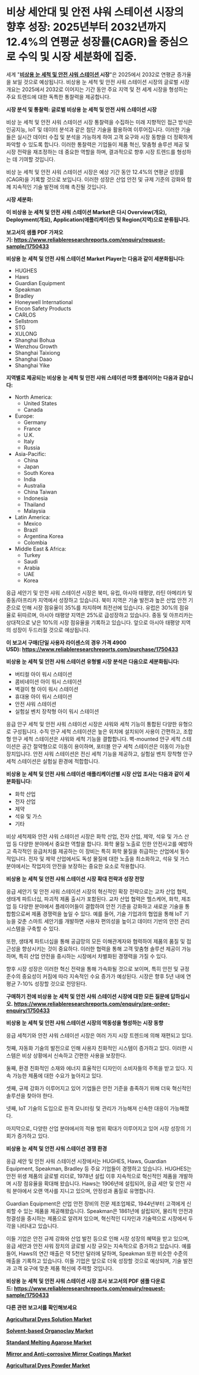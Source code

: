 <p><h1>비상 세안대 및 안전 샤워 스테이션 시장의 향후 성장: 2025년부터 2032년까지 12.4%의 연평균 성장률(CAGR)을 중심으로 수익 및 시장 세분화에 집중.</h1></p><p>세계 "<strong><a href="https://www.reliableresearchreports.com/emergency-eyewash-and-safety-shower-station-r1750433?utm_campaign=106&utm_medium=8&utm_source=Github&utm_content=ia&utm_term=03022025&utm_id=emergency-eyewash-and-safety-shower-station">비상용 눈 세척 및 안전 샤워 스테이션&nbsp;</a></strong><strong>시장</strong>"은 2025에서 2032로 연평균 증가율을 보일 것으로 예상됩니다. 비상용 눈 세척 및 안전 샤워 스테이션 시장의 글로벌 시장 개요는 2025에서 2032로 이어지는 기간 동안 주요 지역 및 전 세계 시장을 형성하는 주요 트렌드에 대한 독특한 통찰력을 제공합니다.</p>
<p><strong>시장 분석 및 통찰력: 글로벌 비상용 눈 세척 및 안전 샤워 스테이션 시장</strong></p>
<p><p>비상 눈 세척 및 안전 샤워 스테이션 시장 통찰력을 수집하는 미래 지향적인 접근 방식은 인공지능, IoT 및 데이터 분석과 같은 첨단 기술을 활용하여 이루어집니다. 이러한 기술들은 실시간 데이터 수집 및 분석을 가능하게 하여 고객 요구와 시장 동향을 더 정확하게 파악할 수 있도록 합니다. 이러한 통찰력은 기업들이 제품 혁신, 맞춤형 솔루션 제공 및 시장 전략을 재조정하는 데 중요한 역할을 하며, 결과적으로 향후 시장 트렌드를 형성하는 데 기여할 것입니다. </p><p>비상 눈 세척 및 안전 샤워 스테이션 시장은 예상 기간 동안 12.4%의 연평균 성장률(CAGR)을 기록할 것으로 보입니다. 이러한 성장은 산업 안전 및 규제 기준의 강화와 함께 지속적인 기술 발전에 의해 촉진될 것입니다.</p><a href="%7CAUTHORITHY_DOMAIN_URL%7C?utm_campaign=106&utm_medium=8&utm_source=Github&utm_content=ia&utm_term=03022025&utm_id=emergency-eyewash-and-safety-shower-station"></a></p>
<p><strong>시장 세분화:</strong></p>
<p><strong>이 비상용 눈 세척 및 안전 샤워 스테이션 Market은 다시 Overview(개요), Deployment(개요), Application(애플리케이션) 및 Region(지역)으로 분류됩니다.</strong></p>
<p><strong>보고서의 샘플 PDF 가져오기:&nbsp;<a href="https://www.reliableresearchreports.com/enquiry/request-sample/1750433?utm_campaign=106&utm_medium=8&utm_source=Github&utm_content=ia&utm_term=03022025&utm_id=emergency-eyewash-and-safety-shower-station">https://www.reliableresearchreports.com/enquiry/request-sample/1750433</a></strong><strong></strong></p>
<p><strong>비상용 눈 세척 및 안전 샤워 스테이션 Market Player는 다음과 같이 세분화됩니다:</strong></p>
<p><ul><li>HUGHES</li><li>Haws</li><li>Guardian Equipment</li><li>Speakman</li><li>Bradley</li><li>Honeywell International</li><li>Encon Safety Products</li><li>CARLOS</li><li>Sellstrom</li><li>STG</li><li>XULONG</li><li>Shanghai Bohua</li><li>Wenzhou Growth</li><li>Shanghai Taixiong</li><li>Shanghai Daao</li><li>Shanghai Yike</li></ul></p>
<p><strong>지역별로 제공되는 비상용 눈 세척 및 안전 샤워 스테이션 마켓 플레이어는 다음과 같습니다:</strong></p>
<p><ul>
    <li>
        North America:
        <ul>
            <li>United States</li>
            <li>Canada</li>
        </ul>
    </li>
    <li>
        Europe:
        <ul>
            <li>Germany</li>
            <li>France</li>
            <li>U.K.</li>
            <li>Italy</li>
            <li>Russia</li>
        </ul>
    </li>
    <li>
        Asia-Pacific:
        <ul>
            <li>China</li>
            <li>Japan</li>
            <li>South Korea</li>
            <li>India</li>
            <li>Australia</li>
            <li>China Taiwan</li>
            <li>Indonesia</li>
            <li>Thailand</li>
            <li>Malaysia</li>
        </ul>
    </li>
    <li>
        Latin America:
        <ul>
            <li>Mexico</li>
            <li>Brazil</li>
            <li>Argentina Korea</li>
            <li>Colombia</li>
        </ul>
    </li>
    <li>
        Middle East & Africa:
        <ul>
            <li>Turkey</li>
            <li>Saudi</li>
            <li>Arabia</li>
            <li>UAE</li>
            <li>Korea</li>
        </ul>
    </li>
    </ul></p>
<p><p>응급 세안기 및 안전 샤워 스테이션 시장은 북미, 유럽, 아시아 태평양, 라틴 아메리카 및 중동/아프리카 지역에서 성장하고 있습니다. 북미 지역은 기술 발전과 높은 산업 안전 기준으로 인해 시장 점유율이 35%를 차지하며 최전선에 있습니다. 유럽은 30%의 점유율로 뒤따르며, 아시아 태평양 지역은 25%로 급성장하고 있습니다. 중동 및 아프리카는 상대적으로 낮은 10%의 시장 점유율을 기록하고 있습니다. 앞으로 아시아 태평양 지역의 성장이 두드러질 것으로 예상됩니다.</p></p>
<p><strong>이 보고서 구매(단일 사용자 라이센스의 경우 가격 4900 USD):&nbsp;<a href="https://www.reliableresearchreports.com/purchase/1750433?utm_campaign=106&utm_medium=8&utm_source=Github&utm_content=ia&utm_term=03022025&utm_id=emergency-eyewash-and-safety-shower-station">https://www.reliableresearchreports.com/purchase/1750433</a></strong></p>
<p><strong>비상용 눈 세척 및 안전 샤워 스테이션 유형별 시장 분석은 다음으로 세분화됩니다:</strong></p>
<p><ul><li>버티컬 아이 워시 스테이션</li><li>콤비네이션 아이 워시 스테이션</li><li>벽걸이 형 아이 워시 스테이션</li><li>휴대용 아이 워시 스테이션</li><li>안전 샤워 스테이션</li><li>실험실 벤치 장착형 아이 워시 스테이션</li></ul></p>
<p><p>응급 안구 세척 및 안전 샤워 스테이션 시장은 샤워와 세척 기능이 통합된 다양한 유형으로 구성됩니다. 수직 안구 세척 스테이션은 높은 위치에 설치되어 사용이 간편하고, 조합형 안구 세척 스테이션은 샤워와 세척 기능을 결합합니다. 벽-mounted 안구 세척 스테이션은 공간 절약형으로 이동이 용이하며, 포터블 안구 세척 스테이션은 이동이 가능한 장치입니다. 안전 샤워 스테이션은 전신 세척 기능을 제공하고, 실험실 벤치 장착형 안구 세척 스테이션은 실험실 환경에 적합합니다.</p></p>
<p><strong>비상용 눈 세척 및 안전 샤워 스테이션 애플리케이션별 시장 산업 조사는 다음과 같이 세분화됩니다:</strong></p>
<p><ul><li>화학 산업</li><li>전자 산업</li><li>제약</li><li>석유 및 가스</li><li>기타</li></ul></p>
<p><p>비상 세척제와 안전 샤워 스테이션 시장은 화학 산업, 전자 산업, 제약, 석유 및 가스 산업 등 다양한 분야에서 중요한 역할을 합니다. 화학 물질 노출로 인한 안전사고를 예방하고 즉각적인 응급처치를 제공하는 이 장비는 특히 화학 물질을 취급하는 산업에서 필수적입니다. 전자 및 제약 산업에서도 독성 물질에 대한 노출을 최소화하고, 석유 및 가스 분야에서는 작업자의 안전을 보장하는 중요한 요소로 작용합니다.</p></p>
<p><strong>비상용 눈 세척 및 안전 샤워 스테이션 시장 확대 전략과 성장 전망</strong></p>
<p><p>응급 세안기 및 안전 샤워 스테이션 시장의 혁신적인 확장 전략으로는 교차 산업 협력, 생태계 파트너십, 파괴적 제품 출시가 포함된다. 교차 산업 협력은 헬스케어, 화학, 제조업 등 다양한 분야에서 플레이어들이 결합하여 안전 기준을 강화하고 새로운 기술을 통합함으로써 제품 경쟁력을 높일 수 있다. 예를 들어, 기술 기업과의 협업을 통해 IoT 기능을 갖춘 스마트 세안기를 개발하면 사용자 편의성을 높이고 데이터 기반의 안전 관리 시스템을 구축할 수 있다.</p><p>또한, 생태계 파트너십을 통해 공급망의 모든 이해관계자와 협력하여 제품의 품질 및 접근성을 향상시키는 것이 중요하다. 이러한 협력을 통해 고객 맞춤형 솔루션 제공이 가능하며, 특히 산업 안전을 중시하는 시장에서 차별화된 경쟁력을 가질 수 있다.</p><p>향후 시장 성장은 이러한 혁신 전략을 통해 가속화될 것으로 보이며, 특히 안전 및 규정 준수의 중요성이 커짐에 따라 지속적인 수요 증가가 예상된다. 시장은 향후 5년 내에 연평균 7-10% 성장할 것으로 전망된다.</p></p>
<p><strong>구매하기 전에 비상용 눈 세척 및 안전 샤워 스테이션 시장에 대한 모든 질문에 답하십시오.&nbsp;<a href="https://www.reliableresearchreports.com/enquiry/pre-order-enquiry/1750433?utm_campaign=106&utm_medium=8&utm_source=Github&utm_content=ia&utm_term=03022025&utm_id=emergency-eyewash-and-safety-shower-station">https://www.reliableresearchreports.com/enquiry/pre-order-enquiry/1750433</a></strong><strong></strong></p>
<p><strong>비상용 눈 세척 및 안전 샤워 스테이션 시장의 역동성을 형성하는 시장 동향</strong></p>
<p><p>응급 세척기와 안전 샤워 스테이션 시장은 여러 가지 시장 트렌드에 의해 재편되고 있다. </p><p>첫째, 자동화 기술의 발전으로 인해 사용자 친화적인 시스템이 증가하고 있다. 이러한 시스템은 비상 상황에서 신속하고 간편한 사용을 보장한다. </p><p>둘째, 환경 친화적인 소재와 에너지 효율적인 디자인이 소비자들의 주목을 받고 있다. 지속 가능한 제품에 대한 수요가 높아지고 있다. </p><p>셋째, 규제 강화가 이루어지고 있어 기업들은 안전 기준을 충족하기 위해 더욱 혁신적인 솔루션을 찾아야 한다. </p><p>넷째, IoT 기술의 도입으로 원격 모니터링 및 관리가 가능해져 신속한 대응이 가능해졌다. </p><p>마지막으로, 다양한 산업 분야에서의 적용 범위 확대가 이루어지고 있어 시장 성장의 기회가 증가하고 있다.</p></p>
<p><strong>비상용 눈 세척 및 안전 샤워 스테이션 경쟁 환경</strong></p>
<p><p>응급 세안 및 안전 샤워 스테이션 시장에서는 HUGHES, Haws, Guardian Equipment, Speakman, Bradley 등 주요 기업들이 경쟁하고 있습니다. HUGHES는 안전 위생 제품의 글로벌 리더로, 1978년 설립 이후 지속적으로 혁신적인 제품을 개발하며 시장 점유율을 확대해 왔습니다. Haws는 1906년에 설립되어, 응급 세안 및 안전 샤워 분야에서 오랜 역사를 지니고 있으며, 안정성과 품질로 유명합니다.</p><p>Guardian Equipment은 산업 안전 장비의 전문 제조업체로, 1944년부터 고객에게 신뢰할 수 있는 제품을 제공해왔습니다. Speakman은 1861년에 설립되어, 물리적 안전과 청결성을 중시하는 제품으로 알려져 있으며, 혁신적인 디자인과 기술력으로 시장에서 두각을 나타내고 있습니다. </p><p>이들 기업은 안전 규제 강화와 산업 발전 등으로 인해 시장 성장의 혜택을 받고 있으며, 응급 세안과 안전 샤워 장치의 글로벌 시장 규모는 지속적으로 증가하고 있습니다. 예를 들어, Haws의 연간 매출은 약 5천만 달러에 달하며, Speakman 또한 비슷한 수준의 매출을 기록하고 있습니다. 이들 기업은 앞으로 더욱 성장할 것으로 예상되며, 기술 발전과 고객 요구에 맞춘 제품 혁신에 주력할 것입니다.</p></p>
<p><strong>비상용 눈 세척 및 안전 샤워 스테이션 시장 조사 보고서의 PDF 샘플 다운로드:&nbsp;<a href="https://www.reliableresearchreports.com/enquiry/request-sample/1750433?utm_campaign=106&utm_medium=8&utm_source=Github&utm_content=ia&utm_term=03022025&utm_id=emergency-eyewash-and-safety-shower-station">https://www.reliableresearchreports.com/enquiry/request-sample/1750433</a></strong></p>
<p><strong></strong></p>
<p><strong></strong></p>
<p><strong></strong></p>
<p><strong></strong></p>
<p><strong>다른 관련 보고서를 확인해보세요</strong></p>
<p><strong><p><a href="https://github.com/lvaill871987/Market-Research-Report-List-1/blob/main/agricultural-dyes-solution-market.md?utm_campaign=106&utm_medium=8&utm_source=Github&utm_content=ia&utm_term=03022025&utm_id=emergency-eyewash-and-safety-shower-station">Agricultural Dyes Solution Market</a></p><p><a href="https://github.com/stephaniwo144/Market-Research-Report-List-1/blob/main/solvent-based-organoclay-market.md?utm_campaign=106&utm_medium=8&utm_source=Github&utm_content=ia&utm_term=03022025&utm_id=emergency-eyewash-and-safety-shower-station">Solvent-based Organoclay Market</a></p><p><a href="https://github.com/tanekacalderon743/Market-Research-Report-List-1/blob/main/standard-melting-agarose-market.md?utm_campaign=106&utm_medium=8&utm_source=Github&utm_content=ia&utm_term=03022025&utm_id=emergency-eyewash-and-safety-shower-station">Standard Melting Agarose Market</a></p><p><a href="https://github.com/ahamdyzabira4/Market-Research-Report-List-1/blob/main/mirror-and-anti-corrosive-mirror-coatings-market.md?utm_campaign=106&utm_medium=8&utm_source=Github&utm_content=ia&utm_term=03022025&utm_id=emergency-eyewash-and-safety-shower-station">Mirror and Anti-corrosive Mirror Coatings Market</a></p><p><a href="https://github.com/klaassenmackenzie6/Market-Research-Report-List-1/blob/main/agricultural-dyes-powder-market.md?utm_campaign=106&utm_medium=8&utm_source=Github&utm_content=ia&utm_term=03022025&utm_id=emergency-eyewash-and-safety-shower-station">Agricultural Dyes Powder Market</a></p></strong></p>